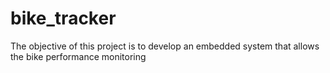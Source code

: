 # bike_tracker
The objective of this project is to develop an embedded system that allows the bike performance monitoring
